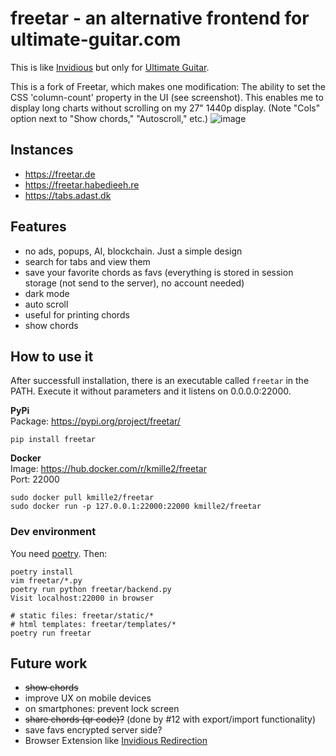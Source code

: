 # freetar - an alternative frontend for ultimate-guitar.com

This is like [Invidious](https://invidious.io/) but only for [Ultimate Guitar](https://www.ultimate-guitar.com/).  

This is a fork of Freetar, which makes one modification: The ability to set the CSS 'column-count' property in the UI (see screenshot). This enables me to display long charts without scrolling on my 27" 1440p display.
(Note "Cols" option next to "Show chords," "Autoscroll," etc.)
![image](https://github.com/jpaskaruk/freetar/assets/5622722/aab53a99-566a-408f-9a47-79b85e7b89bc)



## Instances
- https://freetar.de
- https://freetar.habedieeh.re
- https://tabs.adast.dk

## Features
- no ads, popups, AI, blockchain. Just a simple design
- search for tabs and view them
- save your favorite chords as favs (everything is stored in session storage (not send to the server), no account needed)
- dark mode
- auto scroll
- useful for printing chords
- show chords


## How to use it
After successfull installation, there is an executable called `freetar` in the PATH. Execute it without parameters and it listens on 0.0.0.0:22000.  


**PyPi**  
Package: https://pypi.org/project/freetar/

```
pip install freetar
```

**Docker**  
Image: https://hub.docker.com/r/kmille2/freetar  
Port: 22000

```
sudo docker pull kmille2/freetar
sudo docker run -p 127.0.0.1:22000:22000 kmille2/freetar
```


### Dev environment
You need [poetry](https://python-poetry.org/). Then:
```
poetry install
vim freetar/*.py
poetry run python freetar/backend.py
Visit localhost:22000 in browser

# static files: freetar/static/*
# html templates: freetar/templates/*
poetry run freetar
```

## Future work

- ~~show chords~~
- improve UX on mobile devices
- on smartphones: prevent lock screen
- ~~share chords (qr code)?~~ (done by #12 with export/import functionality)
- save favs encrypted server side?
- Browser Extension like [Invidious Redirection](https://addons.mozilla.org/en-US/firefox/addon/invidious-redirection/)
